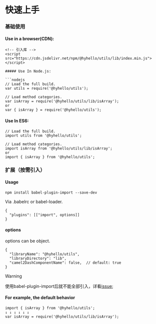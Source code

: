 # 快速上手

### 基础使用

#### Use in a browser(CDN):

```nodejs
<!-- 引入库 -->
<script src="https://cdn.jsdelivr.net/npm/@hyhello/utils/lib/index.min.js"></script>

##### Use In Node.js:

```nodejs
// Load the full build.
var utils = require('@hyhello/utils');

// Load method categories.
var isArray = require('@hyhello/utils/lib/isArray');
or
var { isArray } = require('@hyhello/utils');
```

#### Use In ES6:

```nodejs
// Load the full build.
import utils from '@hyhello/utils';

// Load method categories.
import isArray from '@hyhello/utils/lib/isArray';
or
import { isArray } from '@hyhello/utils';
```

### 扩展（按需引入）

#### Usage

```nodejs
npm install babel-plugin-import --save-dev
```

Via .babelrc or babel-loader.

```nodejs
{
  "plugins": [["import", options]]
}
```

#### options

options can be object.

```nodejs
{
  "libraryName": "@hyhello/utils",
  "libraryDirectory": "lib",
  "camel2DashComponentName": false,  // default: true
}
```

> [!WARNING]
> 使用babel-plugin-import后就不能全部引入，详看[issue](https://github.com/umijs/babel-plugin-import/issues/448);

#### For example, the default behavior

```nodejs
import { isArray } from '@hyhello/utils';
↓ ↓ ↓ ↓ ↓ ↓
var isArray = require('@hyhello/utils/lib/isArray');
```
